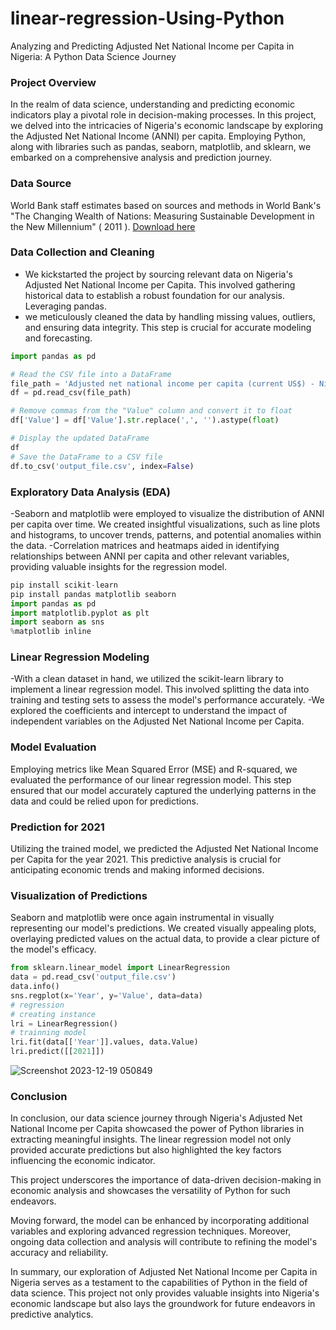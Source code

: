 # linear-regression-Using-Python
Analyzing and Predicting Adjusted Net National Income per Capita in Nigeria: A Python Data Science Journey
### Project Overview 

In the realm of data science, understanding and predicting economic indicators play a pivotal role in decision-making processes. In this project, we delved into the intricacies of Nigeria's economic landscape by exploring the Adjusted Net National Income (ANNI) per capita. Employing Python, along with libraries such as pandas, seaborn, matplotlib, and sklearn, we embarked on a comprehensive analysis and prediction journey.
### Data Source 
World Bank staff estimates based on sources and methods in World Bank's "The Changing Wealth of Nations: Measuring Sustainable Development in the New Millennium" ( 2011 ).
[Download here](https://api.worldbank.org/v2/en/indicator/NY.ADJ.NNTY.PC.CD?downloadformat=csv)
### Data Collection and Cleaning
- We kickstarted the project by sourcing relevant data on Nigeria's Adjusted Net National Income per Capita. This involved gathering historical data to establish a robust foundation for our analysis.
Leveraging pandas. 
- we meticulously cleaned the data by handling missing values, outliers, and ensuring data integrity. This step is crucial for accurate modeling and forecasting.

```python
import pandas as pd

# Read the CSV file into a DataFrame
file_path = 'Adjusted net national income per capita (current US$) - Nigeria - Sheet1.csv'
df = pd.read_csv(file_path)

# Remove commas from the "Value" column and convert it to float
df['Value'] = df['Value'].str.replace(',', '').astype(float)

# Display the updated DataFrame
df
# Save the DataFrame to a CSV file
df.to_csv('output_file.csv', index=False)

```
### Exploratory Data Analysis (EDA)
-Seaborn and matplotlib were employed to visualize the distribution of ANNI per capita over time. We created insightful visualizations, such as line plots and histograms, to uncover trends, patterns, and potential anomalies within the data.
-Correlation matrices and heatmaps aided in identifying relationships between ANNI per capita and other relevant variables, providing valuable insights for the regression model.

```python
pip install scikit-learn
pip install pandas matplotlib seaborn
import pandas as pd
import matplotlib.pyplot as plt
import seaborn as sns
%matplotlib inline
```

### Linear Regression Modeling
-With a clean dataset in hand, we utilized the scikit-learn library to implement a linear regression model. This involved splitting the data into training and testing sets to assess the model's performance accurately.
-We explored the coefficients and intercept to understand the impact of independent variables on the Adjusted Net National Income per Capita.
### Model Evaluation
Employing metrics like Mean Squared Error (MSE) and R-squared, we evaluated the performance of our linear regression model. This step ensured that our model accurately captured the underlying patterns in the data and could be relied upon for predictions.
### Prediction for 2021
Utilizing the trained model, we predicted the Adjusted Net National Income per Capita for the year 2021. This predictive analysis is crucial for anticipating economic trends and making informed decisions.
### Visualization of Predictions
Seaborn and matplotlib were once again instrumental in visually representing our model's predictions. We created visually appealing plots, overlaying predicted values on the actual data, to provide a clear picture of the model's efficacy.

```python
from sklearn.linear_model import LinearRegression
data = pd.read_csv('output_file.csv')
data.info()
sns.regplot(x='Year', y='Value', data=data)
# regression
# creating instance
lri = LinearRegression()
# trainning model
lri.fit(data[['Year']].values, data.Value)
lri.predict([[2021]])
```
![Screenshot 2023-12-19 050849](https://github.com/TheSegunAdebiyi/linear-regression-Using-Python-/assets/107259515/626f1195-f83a-46e3-a9e9-5a9145b015ed)

### Conclusion 

In conclusion, our data science journey through Nigeria's Adjusted Net National Income per Capita showcased the power of Python libraries in extracting meaningful insights. The linear regression model not only provided accurate predictions but also highlighted the key factors influencing the economic indicator.

This project underscores the importance of data-driven decision-making in economic analysis and showcases the versatility of Python for such endeavors.


Moving forward, the model can be enhanced by incorporating additional variables and exploring advanced regression techniques. Moreover, ongoing data collection and analysis will contribute to refining the model's accuracy and reliability.

In summary, our exploration of Adjusted Net National Income per Capita in Nigeria serves as a testament to the capabilities of Python in the field of data science. This project not only provides valuable insights into Nigeria's economic landscape but also lays the groundwork for future endeavors in predictive analytics.


